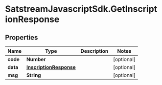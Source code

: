 # SatstreamJavascriptSdk.GetInscriptionResponse

## Properties
Name | Type | Description | Notes
------------ | ------------- | ------------- | -------------
**code** | **Number** |  | [optional] 
**data** | [**InscriptionResponse**](InscriptionResponse.md) |  | [optional] 
**msg** | **String** |  | [optional] 
